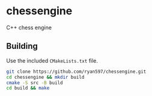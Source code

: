 # chessengine

C++ chess engine

## Building

Use the included `CMakeLists.txt` file.

```bash
git clone https://github.com/ryan597/chessengine.git
cd chessengine && mkdir build
cmake -S src -B build
cd build && make
```
